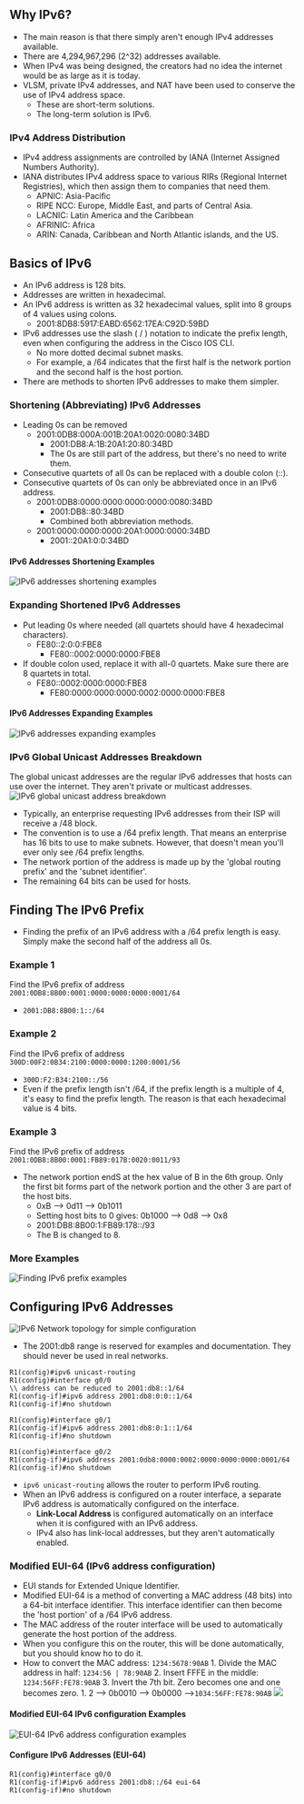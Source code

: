 ## Why IPv6?
* The main reason is that there simply aren't enough IPv4 addresses available.
* There are 4,294,967,296 (2^32) addresses available.
* When IPv4 was being designed, the creators had no idea the internet would be as large as it is today.
* VLSM, private IPv4 addresses, and NAT have been used to conserve the use of IPv4 address space.
	* These are short-term solutions.
	* The long-term solution is IPv6.
### IPv4 Address Distribution
* IPv4 address assignments are controlled by IANA (Internet Assigned Numbers Authority).
* IANA distributes IPv4 address space to various RIRs (Regional Internet Registries), which then assign them to companies that need them.
	* APNIC: Asia-Pacific
	* RIPE NCC: Europe, Middle East, and parts of Central Asia.
	* LACNIC: Latin America and the Caribbean
	* AFRINIC: Africa
	* ARIN: Canada, Caribbean and North Atlantic islands, and the US.
## Basics of IPv6
* An IPv6 address is 128 bits.
* Addresses are written in hexadecimal.
* An IPv6 address is written as 32 hexadecimal values, split into 8 groups of 4 values using colons.
	* 2001:8DB8:5917:EABD:6562:17EA:C92D:59BD
* IPv6 addresses use the slash ( / ) notation to indicate the prefix length, even when configuring the address in the Cisco IOS CLI.
	* No more dotted decimal subnet masks.
	* For example, a /64 indicates that the first half is the network portion and the second half is the host portion.
* There are methods to shorten IPv6 addresses to make them simpler.
### Shortening (Abbreviating) IPv6 Addresses
* Leading 0s can be removed
	* 2001:0DB8:000A:001B:20A1:0020:0080:34BD
		* 2001:DB8:A:1B:20A1:20:80:34BD
		* The 0s are still part of the address, but there's no need to write them.
* Consecutive quartets of all 0s can be replaced with a double colon (::).
* Consecutive quartets of 0s can only be abbreviated once in an IPv6 address.
	* 2001:0DB8:0000:0000:0000:0000:0080:34BD
		* 2001:DB8::80:34BD
		* Combined both abbreviation methods.
	* 2001:0000:0000:0000:20A1:0000:0000:34BD
		* 2001::20A1:0:0:34BD
#### IPv6 Addresses Shortening Examples
![IPv6 addresses shortening examples](./img2/ipv6-shortening-examples.png)
### Expanding Shortened IPv6 Addresses
* Put leading 0s where needed (all quartets should have 4 hexadecimal characters).
	* FE80::2:0:0:FBE8
		* FE80::0002:0000:0000:FBE8
* If double colon used, replace it with all-0 quartets. Make sure there are 8 quartets in total.
	* FE80::0002:0000:0000:FBE8
		* FE80:0000:0000:0000:0002:0000:0000:FBE8
#### IPv6 Addresses Expanding Examples
![IPv6 addresses expanding examples](./img2/ipv6-expanding-examples.png)
### IPv6 Global Unicast Addresses Breakdown
The global unicast addresses are the regular IPv6 addresses that hosts can use over the internet. They aren't private or multicast addresses.
![IPv6 global unicast address breakdown](./img2/ipv6-global-unicast-address-breakdown.png)
* Typically, an enterprise requesting IPv6 addresses from their ISP will receive a /48 block.
* The convention is to use a /64 prefix length. That means an enterprise has 16 bits to use to make subnets. However, that doesn't mean you'll ever only see /64 prefix lengths.
* The network portion of the address is made up by the 'global routing prefix' and the 'subnet identifier'.
* The remaining 64 bits can be used for hosts.
## Finding The IPv6 Prefix
* Finding the prefix of an IPv6 address with a /64 prefix length is easy. Simply make the second half of the address all 0s.
### Example 1
Find the IPv6 prefix of address `2001:0DB8:8B00:0001:0000:0000:0000:0001/64`
* `2001:DB8:8B00:1::/64`
### Example 2
Find the IPv6 prefix of address
`300D:00F2:0B34:2100:0000:0000:1200:0001/56`
* `300D:F2:B34:2100::/56`
* Even if the prefix length isn't /64, if the prefix length is a multiple of 4, it's easy to find the prefix length. The reason is that each hexadecimal value is 4 bits.
### Example 3
Find the IPv6 prefix of address `2001:0DB8:8B00:0001:FB89:017B:0020:0011/93`
* The network portion endS at the hex value of B in the 6th group. Only the first bit forms part of the network portion and the other 3 are part of the host bits.
	* 0xB --> 0d11 --> 0b1011
	* Setting host bits to 0 gives: 0b1000 --> 0d8 --> 0x8
	* 2001:DB8:8B00:1:FB89:178::/93
	* The B is changed to 8.
### More Examples
![Finding IPv6 prefix examples](./img2/ipv6-prefix-examples.png)
## Configuring IPv6 Addresses
![IPv6 Network topology for simple configuration](./img2/ipv6-simple-config-network-topology.png)
* The 2001:db8 range is reserved for examples and documentation. They should never be used in real networks.

```
R1(config)#ipv6 unicast-routing
R1(config)#interface g0/0
\\ address can be reduced to 2001:db8::1/64
R1(config-if)#ipv6 address 2001:db8:0:0::1/64
R1(config-if)#no shutdown

R1(config)#interface g0/1
R1(config-if)#ipv6 address 2001:db8:0:1::1/64
R1(config-if)#no shutdown

R1(config)#interface g0/2
R1(config-if)#ipv6 address 2001:0db8:0000:0002:0000:0000:0000:0001/64
R1(config-if)#no shutdown
```
* `ipv6 unicast-routing` allows the router to perform IPv6 routing.
* When an IPv6 address is configured on a router interface, a separate IPv6 address is automatically configured on the interface.
	* **Link-Local Address** is configured automatically on an interface when it is configured with an IPv6 address.
	* IPv4 also has link-local addresses, but they aren't automatically enabled.
### Modified EUI-64 (IPv6 address configuration)
* EUI stands for Extended Unique Identifier.
* Modified EUI-64 is a method of converting a MAC address (48 bits) into a 64-bit interface identifier. This interface identifier can then become the 'host portion' of a /64 IPv6 address.
* The MAC address of the router interface will be used to automatically generate the host portion of the address.
* When you configure this on the router, this will be done automatically, but you should know ho to do it.
* How to convert the MAC address: `1234:5678:90AB`
		1. Divide the MAC address in half: `1234:56 | 78:90AB` 
		2. Insert FFFE in the middle: `1234:56FF:FE78:90AB` 
		3. Invert the 7th bit. Zero becomes one and one becomes zero.
			1. 2 --> 0b0010 --> 0b0000 -->`1034:56FF:FE78:90AB`
![](./img2/why-invert-7th-bit.png)
#### Modified EUI-64 IPv6 configuration Examples
![EUI-64 IPv6 address configuration examples](./img2/ipv6-configuration-EUI-64-method.png)
#### Configure IPv6 Addresses (EUI-64)
```
R1(config)#interface g0/0
R1(config-if)#ipv6 address 2001:db8::/64 eui-64
R1(config-if)#no shutdown
```
